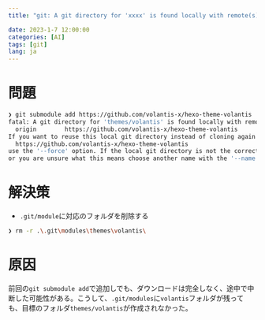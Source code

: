 ```yaml
---
title: "git: A git directory for 'xxxx' is found locally with remote(s)"

date: 2023-1-7 12:00:00
categories: [AI]
tags: [git]
lang: ja
---
```


# 問題

```bash
❯ git submodule add https://github.com/volantis-x/hexo-theme-volantis .\themes\volantis
fatal: A git directory for 'themes/volantis' is found locally with remote(s):
  origin        https://github.com/volantis-x/hexo-theme-volantis
If you want to reuse this local git directory instead of cloning again from
  https://github.com/volantis-x/hexo-theme-volantis
use the '--force' option. If the local git directory is not the correct repo
or you are unsure what this means choose another name with the '--name' option.
```

<!--more-->

# 解決策

- `.git/module`に対応のフォルダを削除する

```bash
❯ rm -r .\.git\modules\themes\volantis\
```

# 原因

前回の`git submodule add`で追加しでも、ダウンロードは完全しなく、途中で中断した可能性がある。こうして、`.git/modules`に`volantis`フォルダが残っても、目標のフォルダ`themes/volantis`が作成されなかった。
